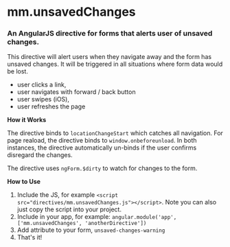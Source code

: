 # mm.unsavedChanges

### An AngularJS directive for forms that alerts user of unsaved changes.

This directive will alert users when they navigate away and the form has unsaved changes. It will be triggered in all situations where form data would be lost.

- user clicks a link, 
- user navigates with forward / back button
- user swipes (iOS), 
- user refreshes the page

**How it Works**

The directive binds to `locationChangeStart` which catches all navigation. For page reaload, the directive binds to `window.onbeforeunload`. In both instances, the directive automatically un-binds if the user confirms disregard the changes. 

The directive uses `ngForm.$dirty` to watch for changes to the form. 

**How to Use**

1. Include the JS, for example `<script src="directives/mm.unsavedChanges.js"></script>`. Note you can also just copy the script into your project.
2. Include in your app, for example: `angular.module('app', ['mm.unsavedChanges', 'anotherDirective'])`
3. Add attribute to your form, `unsaved-changes-warning`
4. That's it! 
